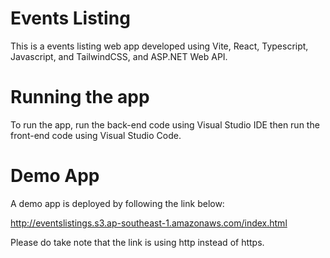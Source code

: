 # Events Listing

This is a events listing web app developed using Vite, React, Typescript, Javascript, and TailwindCSS, and ASP.NET Web API.

# Running the app

To run the app, run the back-end code using Visual Studio IDE then run the front-end code using Visual Studio Code.


# Demo App
A demo app is deployed by following the link below:

http://eventslistings.s3.ap-southeast-1.amazonaws.com/index.html

Please do take note that the link is using http instead of https.
